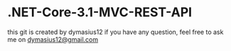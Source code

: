 # .NET-Core-3.1-MVC-REST-API

this git is created by dymasius12
if you have any question, feel free to ask me on dymasius12@gmail.com

